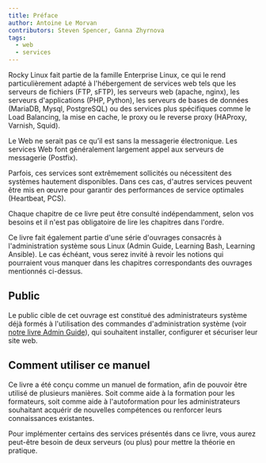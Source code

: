 ```yaml
---
title: Préface
author: Antoine Le Morvan
contributors: Steven Spencer, Ganna Zhyrnova
tags:
  - web
  - services
---
```


<!-- markdownlint-disable MD025 MD007 -->

Rocky Linux fait partie de la famille Enterprise Linux, ce qui le rend particulièrement adapté à l'hébergement de services web tels que les serveurs de fichiers (FTP, sFTP), les serveurs web (apache, nginx), les serveurs d'applications (PHP, Python), les serveurs de bases de données (MariaDB, Mysql, PostgreSQL) ou des services plus spécifiques comme le Load Balancing, la mise en cache, le proxy ou le reverse proxy (HAProxy, Varnish, Squid).

Le Web ne serait pas ce qu’il est sans la messagerie électronique. Les services Web font généralement largement appel aux serveurs de messagerie (Postfix).

Parfois, ces services sont extrêmement sollicités ou nécessitent des systèmes hautement disponibles. Dans ces cas, d'autres services peuvent être mis en œuvre pour garantir des performances de service optimales (Heartbeat, PCS).

Chaque chapitre de ce livre peut être consulté indépendamment, selon vos besoins et il n'est pas obligatoire de lire les chapitres dans l'ordre.

Ce livre fait également partie d'une série d'ouvrages consacrés à l'administration système sous Linux (Admin Guide, Learning Bash, Learning Ansible). Le cas échéant, vous serez invité à revoir les notions qui pourraient vous manquer dans les chapitres correspondants des ouvrages mentionnés ci-dessus.

## Public

Le public cible de cet ouvrage est constitué des administrateurs système déjà formés à l'utilisation des commandes d'administration système (voir [notre livre Admin Guide](../admin_guide/00-toc.md)), qui souhaitent installer, configurer et sécuriser leur site web.

## Comment utiliser ce manuel

Ce livre a été conçu comme un manuel de formation, afin de pouvoir être utilisé de plusieurs manières. Soit comme aide à la formation pour les formateurs, soit comme aide à l'autoformation pour les administrateurs souhaitant acquérir de nouvelles compétences ou renforcer leurs connaissances existantes.

Pour implémenter certains des services présentés dans ce livre, vous aurez peut-être besoin de deux serveurs (ou plus) pour mettre la théorie en pratique.
